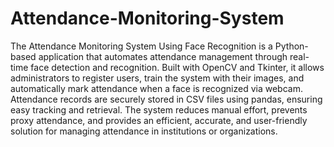 # Attendance-Monitoring-System
The Attendance Monitoring System Using Face Recognition is a Python-based application that automates attendance management through real-time face detection and recognition. Built with OpenCV and Tkinter, it allows administrators to register users, train the system with their images, and automatically mark attendance when a face is recognized via webcam. Attendance records are securely stored in CSV files using pandas, ensuring easy tracking and retrieval. The system reduces manual effort, prevents proxy attendance, and provides an efficient, accurate, and user-friendly solution for managing attendance in institutions or organizations.
